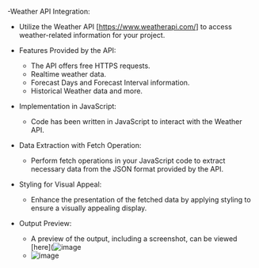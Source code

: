 -Weather API Integration:
  - Utilize the Weather API [https://www.weatherapi.com/] to access weather-related information for your project.

- Features Provided by the API:
  - The API offers free HTTPS requests.
  - Realtime weather data.
  - Forecast Days and Forecast Interval information.
  - Historical Weather data and more.

- Implementation in JavaScript:
  - Code has been written in JavaScript to interact with the Weather API.

- Data Extraction with Fetch Operation:
  - Perform fetch operations in your JavaScript code to extract necessary data from the JSON format provided by the API.

- Styling for Visual Appeal:
  - Enhance the presentation of the fetched data by applying styling to ensure a visually appealing display.

- Output Preview:
  - A preview of the output, including a screenshot, can be viewed [here](![image](https://github.com/Laxmi01345/weather_website-using-api/assets/122423386/8b2926b6-b67a-4b8b-9a28-a39592267503)
  - ![image](https://github.com/Laxmi01345/weather_website-using-api/assets/122423386/9f94f4a0-791b-4969-82c9-af96c7a376ff)
